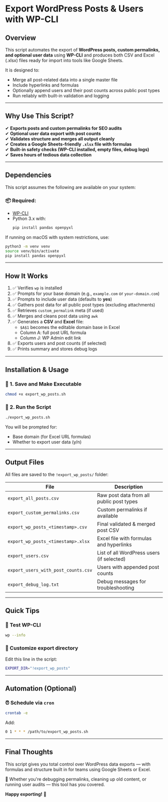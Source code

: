 # **Export WordPress Posts & Users with WP-CLI**

## **Overview**  
This script automates the export of **WordPress posts, custom permalinks, and optional user data** using **WP-CLI** and produces both CSV and Excel (.xlsx) files ready for import into tools like Google Sheets.

It is designed to:
- Merge all post-related data into a single master file
- Include hyperlinks and formulas
- Optionally append users and their post counts across public post types
- Run reliably with built-in validation and logging

---

## **Why Use This Script?**  
✔ **Exports posts and custom permalinks for SEO audits**  
✔ **Optional user data export with post counts**  
✔ **Validates structure and merges all output cleanly**  
✔ **Creates a Google Sheets-friendly `.xlsx` file with formulas**  
✔ **Built-in safety checks (WP-CLI installed, empty files, debug logs)**  
✔ **Saves hours of tedious data collection**

---

## **Dependencies**

This script assumes the following are available on your system:

### 📦 Required:
- [WP-CLI](https://wp-cli.org/#installing)
- Python 3.x with:
  ```bash
  pip install pandas openpyxl
  ```

If running on macOS with system restrictions, use:
```bash
python3 -m venv venv
source venv/bin/activate
pip install pandas openpyxl
```

---

## **How It Works**

1. ✅ Verifies `wp` is installed  
2. ✅ Prompts for your base domain (e.g., `example.com` or `your-domain.com`)  
3. ✅ Prompts to include user data (defaults to **yes**)  
4. ✅ Gathers post data for all public post types (excluding attachments)  
5. ✅ Retrieves `custom_permalink` meta (if used)  
6. ✅ Merges and cleans post data using `awk`  
7. ✅ Generates a **CSV** and **Excel** file:
   - `$A$1` becomes the editable domain base in Excel
   - Column A: full post URL formula  
   - Column J: WP Admin edit link
8. ✅ Exports users and post counts (if selected)
9. ✅ Prints summary and stores debug logs

---

## **Installation & Usage**

### 🔧 1. Save and Make Executable
```bash
chmod +x export_wp_posts.sh
```

### 🚀 2. Run the Script
```bash
./export_wp_posts.sh
```

You will be prompted for:
- Base domain (for Excel URL formulas)
- Whether to export user data (y/n)

---

## **Output Files**

All files are saved to the `!export_wp_posts/` folder:

| File | Description |
|------|-------------|
| `export_all_posts.csv` | Raw post data from all public post types |
| `export_custom_permalinks.csv` | Custom permalinks if available |
| `export_wp_posts_<timestamp>.csv` | Final validated & merged post CSV |
| `export_wp_posts_<timestamp>.xlsx` | Excel file with formulas and hyperlinks |
| `export_users.csv` | List of all WordPress users (if selected) |
| `export_users_with_post_counts.csv` | Users with appended post counts |
| `export_debug_log.txt` | Debug messages for troubleshooting |

---

## **Quick Tips**

### 🧪 Test WP-CLI
```bash
wp --info
```

### 🧰 Customize export directory
Edit this line in the script:
```bash
EXPORT_DIR="!export_wp_posts"
```

---

## **Automation (Optional)**

### ⏰ Schedule via `cron`
```bash
crontab -e
```

Add:
```bash
0 1 * * * /path/to/export_wp_posts.sh
```

---

## **Final Thoughts**

This script gives you total control over WordPress data exports — with formulas and structure built in for teams using Google Sheets or Excel.

🔄 Whether you're debugging permalinks, cleaning up old content, or running user audits — this tool has you covered.

**Happy exporting!** 🚀  
